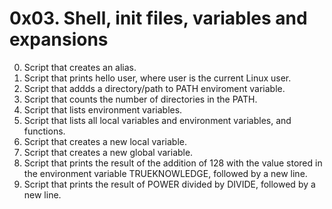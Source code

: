 # 0x03. Shell, init files, variables and expansions
0. Script that creates an alias.
1. Script that prints hello user, where user is the current Linux user.
2. Script that addds a directory/path to PATH enviroment variable.
3. Script that counts the number of directories in the PATH.
4. Script that lists environment variables.
5. Script that lists all local variables and environment variables, and functions.
6. Script that creates a new local variable.
7. Script that creates a new global variable.
8. Script that prints the result of the addition of 128 with the value stored in the environment variable TRUEKNOWLEDGE, followed by a new line.
9. Script that prints the result of POWER divided by DIVIDE, followed by a new line.
